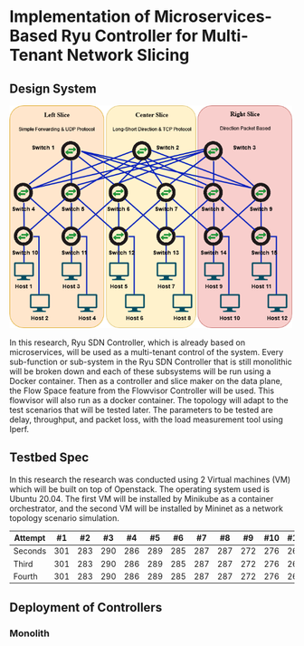 #  Implementation of Microservices-Based Ryu Controller for Multi-Tenant Network Slicing

## Design System
<img src="./assets/Diagram Sistem Remake-Simplified Topology.drawio.png" width="500"/>


In this research, Ryu SDN Controller, which is already based on microservices, will be used as a multi-tenant control of the system. Every sub-function or sub-system in the Ryu SDN Controller that is still monolithic will be broken down and each of these subsystems will be run using a Docker container. Then as a controller and slice maker on the data plane, the Flow Space feature from the Flowvisor Controller will be used. This flowvisor will also run as a docker container. The topology will adapt to the test scenarios that will be tested later. The parameters to be tested are delay, throughput, and packet loss, with the load measurement tool using Iperf.

## Testbed Spec
In this research the research was conducted using 2 Virtual machines (VM) which will be built on top of Openstack. The operating system used is Ubuntu 20.04. The first VM will be installed by Minikube as a container orchestrator, and the second VM will be installed by Mininet as a network topology scenario simulation.

Attempt | #1 | #2 | #3 | #4 | #5 | #6 | #7 | #8 | #9 | #10 | #11
--- | --- | --- | --- |--- |--- |--- |--- |--- |--- |--- |---
Seconds | 301 | 283 | 290 | 286 | 289 | 285 | 287 | 287 | 272 | 276 | 269
Third | 301 | 283 | 290 | 286 | 289 | 285 | 287 | 287 | 272 | 276 | 269
Fourth | 301 | 283 | 290 | 286 | 289 | 285 | 287 | 287 | 272 | 276 | 269

## Deployment of Controllers

### Monolith


